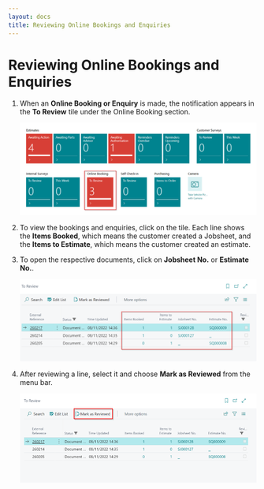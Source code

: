 ```yaml
---
layout: docs
title: Reviewing Online Bookings and Enquiries
---
```


# Reviewing Online Bookings and Enquiries
1. When an **Online Booking or Enquiry** is made, the notification appears in the **To Review** tile under the Online Booking section.

   ![](media/garagehive-reviewing-onlinebooking-and-enquiries1.png)

2. To view the bookings and enquiries, click on the tile. Each line shows the **Items Booked**, which means the customer created a Jobsheet, and the **Items to Estimate**, which means the customer created an estimate.
3. To open the respective documents, click on **Jobsheet No.** or **Estimate No.**.

   ![](media/garagehive-reviewing-onlinebooking-and-enquiries2.png)

4. After reviewing a line, select it and choose **Mark as Reviewed** from the menu bar.

   ![](media/garagehive-reviewing-onlinebooking-and-enquiries3.png)